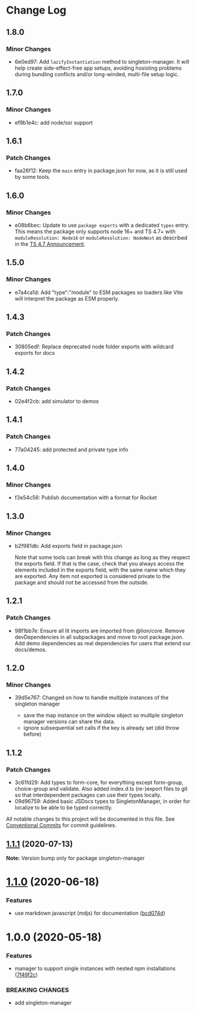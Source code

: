 # Change Log

## 1.8.0

### Minor Changes

- 6e0ed97: Add `lazifyInstantiation` method to singleton-manager. It will help create side-effect-free app setups, avoiding hosisting problems during bundling conflicts and/or long-winded, multi-file setup logic.

## 1.7.0

### Minor Changes

- ef9b1e4c: add node/ssr support

## 1.6.1

### Patch Changes

- faa26f12: Keep the `main` entry in package.json for now, as it is still used by some tools.

## 1.6.0

### Minor Changes

- e08b6bec: Update to use `package exports` with a dedicated `types` entry.
  This means the package only supports node 16+ and TS 4.7+ with `moduleResolution: Node16` or `moduleResolution: NodeNext` as described in the [TS 4.7 Announcement](https://devblogs.microsoft.com/typescript/announcing-typescript-4-7/#package-json-exports-imports-and-self-referencing).

## 1.5.0

### Minor Changes

- e7a4ca1d: Add "type":"module" to ESM packages so loaders like Vite will interpret the package as ESM properly.

## 1.4.3

### Patch Changes

- 30805edf: Replace deprecated node folder exports with wildcard exports for docs

## 1.4.2

### Patch Changes

- 02e4f2cb: add simulator to demos

## 1.4.1

### Patch Changes

- 77a04245: add protected and private type info

## 1.4.0

### Minor Changes

- f3e54c56: Publish documentation with a format for Rocket

## 1.3.0

### Minor Changes

- b2f981db: Add exports field in package.json

  Note that some tools can break with this change as long as they respect the exports field. If that is the case, check that you always access the elements included in the exports field, with the same name which they are exported. Any item not exported is considered private to the package and should not be accessed from the outside.

## 1.2.1

### Patch Changes

- 98f1bb7e: Ensure all lit imports are imported from @lion/core. Remove devDependencies in all subpackages and move to root package.json. Add demo dependencies as real dependencies for users that extend our docs/demos.

## 1.2.0

### Minor Changes

- 39d5e767: Changed on how to handle multiple instances of the singleton manager

  - save the map instance on the window object so multiple singleton manager versions can share the data.
  - ignore subsequential set calls if the key is already set (did throw before)

## 1.1.2

### Patch Changes

- 3c61fd29: Add types to form-core, for everything except form-group, choice-group and validate. Also added index.d.ts (re-)export files to git so that interdependent packages can use their types locally.
- 09d96759: Added basic JSDocs types to SingletonManager, in order for localize to be able to be typed correctly.

All notable changes to this project will be documented in this file.
See [Conventional Commits](https://conventionalcommits.org) for commit guidelines.

## [1.1.1](https://github.com/ing-bank/lion/compare/singleton-manager@1.1.0...singleton-manager@1.1.1) (2020-07-13)

**Note:** Version bump only for package singleton-manager

# [1.1.0](https://github.com/ing-bank/lion/compare/singleton-manager@1.0.0...singleton-manager@1.1.0) (2020-06-18)

### Features

- use markdown javascript (mdjs) for documentation ([bcd074d](https://github.com/ing-bank/lion/commit/bcd074d1fbce8754d428538df723ba402603e2c8))

# 1.0.0 (2020-05-18)

### Features

- manager to support single instances with nested npm installations ([7f49f2c](https://github.com/ing-bank/lion/commit/7f49f2c6a60a68d609243f77c5c01ba1047deef2))

### BREAKING CHANGES

- add singleton-manager
